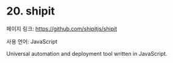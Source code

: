 # 20. shipit

페이지 링크: https://github.com/shipitjs/shipit

사용 언어: JavaScript

Universal automation and deployment tool written in JavaScript.
